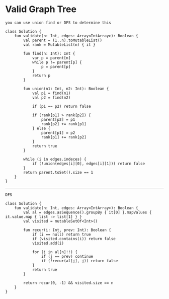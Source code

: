 

# Valid Graph Tree

    you can use union find or DFS to determine this

    class Solution {
        fun validate(n: Int, edges: Array<IntArray>): Boolean {
            val parent = (1..n).toMutableList()
            val rank = MutableList(n) { it }

            fun find(n: Int): Int {
                var p = parent[n]
                while p != parent[p] {
                    p = parent[p]
                }
                return p
            }

            fun union(n1: Int, n2: Int): Boolean {
                val p1 = find(n1)
                val p2 = find(n2)

                if (p1 == p2) return false
                
                if (rank[p1] > rank[p2]) {
                    parent[p2] = p1
                    rank[p2] += rank[p1]
                } else {
                    parent[p1] = p2
                    rank[p1] += rank[p2]
                }
                return true
            }

            while (i in edges.indeces) {
                if (!union(edges[i][0], edges[i][1])) return false
            }
            return parent.toSet().size == 1
        }
    }

---

    DFS    

    class Solution {
        fun validate(n: Int, edges: Array<IntArray>): Boolean {
            val al = edges.asSequence().groupBy { it[0] }.mapValues { it.value.map { list -> list[1] } }
            val visited = mutableSetOf<Int>()

            fun recur(i: Int, prev: Int): Boolean {
                if (i == null) return true
                if (visited.contains(i)) return false
                visited.add(i)

                for (j in al[n]!!) {
                    if (j == prev) continue
                    if (!recur(al[j], j)) return false
                }
                return true
            }
            
            return recur(0, -1) && visited.size == n
        }
    }